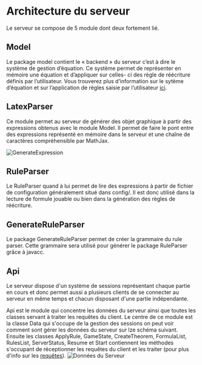 # Architecture du serveur

Le serveur se compose de 5 module dont deux fortement lié.

## Model
Le package model contient le « backend » du serveur c’est à dire le système de gestion d’équation.
Ce système permet de représenter en mémoire une équation et d’appliquer sur celles- ci des règle de réécriture définis par l’utilisateur. Vous trouverez plus d’information sur le sytème d’équation et sur l’application de règles saisie par l’utilisateur [ici](https://github.com/huacayacauh/LatexDragon/wiki/Fonctionnement-du-projet).

## LatexParser
Ce module permet au serveur de générer des objet graphique à partir des expressions obtenus avec le module Model. Il permet de faire le pont entre des expressions représenté en mémoire dans le serveur et une chaîne de caractères compréhensible par MathJax.

![GenerateExpression](https://drive.google.com/uc?export=view&id=0BwI3BqLCkW55b1Y3M0dvZ2I3b3c)
 
## RuleParser
Le RuleParser quand à lui permet de lire des expressions à partir de fichier de configuration généralement situé dans config/. Il est donc utilisé dans la lecture de formule jouable ou bien dans la génération des règles de réécriture. 

## GenerateRuleParser
Le package GenerateRuleParser permet de créer la grammaire du rule parser. Cette grammaire sera utilisé pour générer le package RuleParser grâce à javacc.

## Api
Le serveur dispose d'un système de sessions représentant chaque partie en cours et donc permet aussi a plusieurs clients de se connecter au serveur en même temps et chacun disposant d'une partie indépendante.

Api est le module qui concentre les données du serveur ainsi que toutes les classes servant à traiter les requêtes du client.
Le centre de ce module est la classe Data qui s'occupe de la gestion des sessions on peut voir comment sont gérer les données du serveur sur lze schéma suivant. Ensuite les classes ApplyRule, GameState, CreateTheorem, FormulaList, RulesList, ServerStatus, Resume et Start contiennent les méthodes s'occupant de réceptionner les requêtes du client et les traiter (pour plus d'info sur les [requêtes](https://github.com/huacayacauh/LatexDragon/wiki/Requ%C3%AAtes-côt%C3%A9-Serveur)).
![Données du Serveur](https://drive.google.com/uc?export=view&id=0BwI3BqLCkW55b0pNVmNhZm9vYms)
